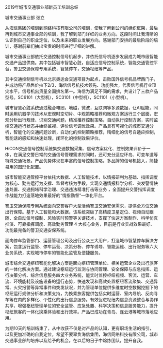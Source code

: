 2019年城市交通事业部新员工培训总结

城市交通事业部 张立

从海信集团的培训到网络科技有限公司的培训，使我了解到公司的组织框架，最后再到城市交通事业部的培训，我了解到部门详细的业务方向。这段时间让我清晰的认识到自己的职业定位，以及未来的职业发展方向。感谢部门安排的最后阶段的培训，感谢前辈们抽出宝贵的时间进行详细的讲解。

城市交通事业部依托交通控制信号机起步，并依托信号机逐步发展成为城市级智能交通产品提供商。其中包括城市智慧心脏，自适应信号控制系统，智能交通管控平台，警卫交通保障专用系统，智慧停车，交通枢纽等产品。

其中交通控制信号机以北京奥运会交通项目为起点，击败国外信号机品牌西门子，并成功将产品售价拉下2/3，海信信号机技术领先、功能强大，代表信号机行业顶尖水平。信号机出货量全国排名第一。海信为满足不同的需求，共设计了三款产品型号。SC6101（大型机），SC3101（中型机），SC1101（小型机）。

城市智慧心脏系统通过融合电圈，地磁，微波，互联网等多源数据，让AI赋能，同时运用机器学习技术从宏观时空切片、中观策略推荐和微观方案运行三个层面，宏观分析出行规律、识别交通问题，精准推荐控制策略，自动执行控制方案，实时监控交通运行状态并始终监视、评价信号调优效果。产品具有可视化的城市交通分析，智能化的交通问题诊断，自动化的控制策略推荐，精细化的信号自适应控制，智能话的感知和快速处理，闭环化的控制效果评价。

HiCON交通信号控制系统集交通数据采集、信号方案优化、控制效果评价于一体，在满足交警日常的交通信号管理需求的同时，还可充分适应环岛、可变车道等特殊交通场景。产品优势体现在丰富的信号控制策略，多品牌的信号机接入，简捷易用的图形化配置。

城市智能交通管控平台依托大数据、人工智能技术，以情报研判为基础、指挥调度为核心、勤务运行为支撑、监督考核为手段，实现交通情报科学分析、突发警情快速处置、交通拥堵科学治理、交通违法精准打击等业务 ，全面提升交警指挥调度作战能力打造落地效果最好的“情指勤督”一体化平台。

警卫交通保障专用系统面向交警客户大型活动警卫交通安保需求，提供全方位交通出行保障。基于人工智能和大数据，该系统突破了高精度卫星定位、视频自动跟随、全自动信号控制、风险实时预警等关键技术，支撑了快速方案制作、科学仿真推演、可靠指挥调度、高效勤务管理 4 大核心业务，目前是行业实战效果最好、功能最完备的警卫交通安保系统。

面向停车监管部门、运营管理公司及出行公众三大用户，打造城市智慧停车解决方案，包含运行监管、停车运营、决策分析、停车诱导、智能运维、出行服务等六大业务系统，实现城市停车的智能化监管及便捷服务。

城市综合交通枢纽智能化解决方案是面向枢纽管理单位、相关运营企业及出行旅客的一体化解决方案。通过建设枢纽运行监测与协同管理、安全保障与应急指挥、运行决策分析、综合信息服务四大业务系统，能实时监控枢纽视频、客流、运营、车流、环境能耗及设施设备的运行态势，快速发现和高效处置枢纽客流聚集、交通异常、火灾报警等异常事件和突发状况，并为管理单位提供多维度时空数据挖掘下的枢纽运行规律分析和决策支持，为换乘旅客提供包括实时运营、室内导航、反向寻车等在内的多样化、个性化的出行信息服务。有效促进枢纽内信息资源整合与协作共享，增强枢纽管理单位的安全监管、应急处置、科学决策和信息服务能力，提升枢纽旅客的一体化换乘体验和出行效率。产品已成功在青岛、连云港等城市落地应用。

为期10天的培训结束了，从中收获不仅是对产品的认知，更有职场生活的指引，以及更加准确的自我定位。希望不要辜负海信集团，海信网络科技有限公司，城市交通事业部的培养以及给予的机会，在以后的日子中熔炼团队，提升自我。

